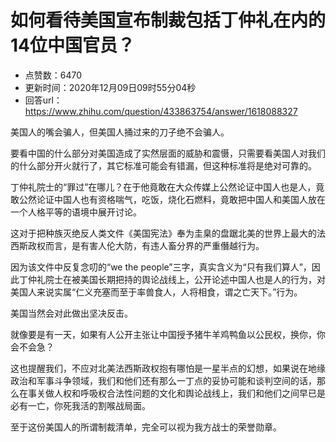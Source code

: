 # 如何看待美国宣布制裁包括丁仲礼在内的14位中国官员？
- 点赞数：6470
- 更新时间：2020年12月09日09时55分04秒
- 回答url：https://www.zhihu.com/question/433863754/answer/1618088327
<body>
 <p data-pid="ZlDRczDj">美国人的嘴会骗人，但美国人捅过来的刀子绝不会骗人。</p>
 <p data-pid="W40TXU3b">要看中国的什么部分对美国造成了实然层面的威胁和震慑，只需要看美国人对我们的什么部分开火就行了，其它标准可能会有错漏，但这种标准将是绝对可靠的。</p>
 <p data-pid="_Y34RxzP">丁仲礼院士的“罪过”在哪儿？在于他竟敢在大众传媒上公然论证中国人也是人，竟敢公然论证中国人也有资格喘气，吃饭，烧化石燃料，竟敢把中国人和美国人放在一个人格平等的语境中展开讨论。</p>
 <p data-pid="SHlHp_46">这对于把种族灭绝反人类文件《美国宪法》奉为圭臬的盘踞北美的世界上最大的法西斯政权而言，是有害人伦大防，有违人畜分界的严重僭越行为。</p>
 <p data-pid="ONHQsIMl">因为该文件中反复念叨的“we the people”三字，真实含义为“只有我们算人”，因此丁仲礼院士在被美国长期把持的舆论战线上，公开论述中国人也是人的行为，对美国人来说实属“仁义充塞而至于率兽食人，人将相食，谓之亡天下。”行为。</p>
 <p data-pid="FzPs2WM2">美国当然会对此做出坚决反击。</p>
 <p data-pid="Lkz5vJjP">就像要是有一天，如果有人公开主张让中国授予猪牛羊鸡鸭鱼以公民权，换你，你会不会急？</p>
 <p data-pid="Nhf_DDzv">这也提醒我们，不应对北美法西斯政权抱有哪怕是一星半点的幻想，如果说在地缘政治和军事斗争领域，我们和他们还有那么一丁点的妥协可能和谈判空间的话，那么在事关做人权和呼吸权合法性问题的文化和舆论战线上，我们和他们之间早已是必有一亡，你死我活的割喉战局面。</p>
 <p data-pid="M03PM5sx">至于这份美国人的所谓制裁清单，完全可以视为我方战士的荣誉勋章。</p>
</body>